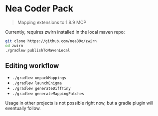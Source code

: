 # Nea Coder Pack

> Mapping extensions to 1.8.9 MCP

Currently, requires zwirn installed in the local maven repo:

```sh
git clone https://github.com/nea89o/zwirn
cd zwirn
./gradlew publishToMavenLocal
```

## Editing workflow

- `./gradlew unpackMappings`
- `./gradlew launchEnigma`
- `./gradlew generateDiffTiny`
- `./gradlew generateMappingPatches`

Usage in other projects is not possible right now, but a gradle plugin will eventually follow.
